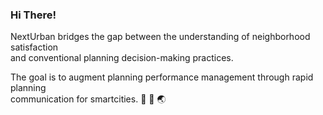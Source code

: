 ### Hi There!

NextUrban bridges the gap between the understanding of neighborhood satisfaction         
and conventional planning decision-making practices.     

The goal is to augment planning performance management through rapid planning             
communication for smartcities. 🏡 📲 🌏 

<!--
**NextUrban/NextUrban** is a ✨ _special_ ✨ repository because its `README.md` (this file) appears on your GitHub profile.

